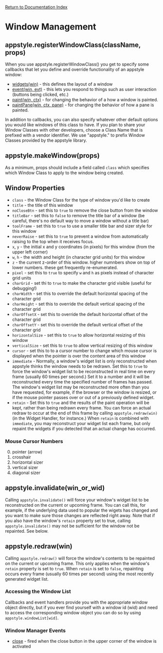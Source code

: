 [Return to Documentation Index](/docs/README.md)

# Window Management

## appstyle.registerWindowClass(className, props)

When you use appstyle.registerWindowClass() you get to specify some callbacks that let you define and override functionality of an appstyle window:

  * [widgets(win)](docs/callbacks.md#widgets-handler) - this defines the layout of a window
  * [event(win, evt)](docs/callbacks.md#event-handler) - this lets you respond to things such as user interaction (buttons being clicked, etc.)
  * [paint(win, ctx)](docs/callbacks.md#paint-handler) - for changing the behavior of a how a window is painted.
  * [paintPane(win, ctx, pane)](docs/callbacks.md#paintPane-handler) - for changing the behavior of how a pane is painted.

In addition to callbacks, you can also specify whatever other default options you would like windows of this class to have. If you plan to share your Window Classes with other developers, choose a Class Name that is prefixed with a vendor identifier.  We use "appstyle." to prefix Window Classes provided by the appstyle library.

## appstyle.makeWindow(props)

As a minimum, props should include a field called `class` which specifies which Window Class to apply to the window being created.

## Window Properties

  * `class` - the Window Class for the type of window you'd like to create
  * `title` - the title of this window
  * `noCloseBtn` - set this to `true` to remove the close button from the window
  * `titleBar` - set this to `false` to remove the title bar of a window (be careful, there's no default way to move a window without a title bar)
  * `toolFrame` - set this to `true` to use a smaller title bar and sizer style for this window
  * `neverRaise` - set this to `true` to prevent a window from automatically raising to the top when it receives focus.
  * `x`, `y` - the initial x and y coordinates (in pixels) for this window (from the upper left corner)
  * `w`, `h` - the width and height (in character grid units) for this window
  * `z` - the current z-order of this window. higher numnbers show on top of lower numbers. these get frequently re-enumerated.
  * `pixel` - set this to `true` to specify `w` and `h` as pixels instead of character grid units
  * `charGrid` - set thi to `true` to make the character grid visible (useful for debugging!)
  * `charWidth` - set this to override the default horizontal spacing of the character grid
  * `charHeight` - set this to override the default vertical spacing of the character grid
  * `charOffsetX` - set this to override the default horizontal offset of the character grid
  * `charOffsetY` - set this to override the default vertical offset of the character grid
  * `horizontalSize` - set this to `true` to allow horizontal resizing of this window
  * `verticalSize` - set this to `true` to allow vertical resizing of this window
  * `cursor` - set this to to a cursor number to change which mouse cursor is displayed when the pointer is over the content area of this window
  * `immediate` - Normally, a window's widget list is only reconstructed when appstyle thinks the window needs to be redrawn. Set this to `true` to force the window's widget list to be reconstructed in real time on every frame (usually 60 times per second.) Set it to a number and it will be reconstructed every time the specified number of frames has passed. The window's widget list may be reconstructed more often than you have requested, for example, if the browser or the window is resized, or if the mouse pointer passes over or out of a previously defined widget.
  * `retain` - Set this to `true` and the results of the paint operation will be kept, rather than being redrawn every frame. You can force an actual redraw to occur at the end of this frame by calling `appstyle.redraw(win)` (in the Widget Handler, for instance.)  When `retain` is combined with `immediate`, you may reconstruct your widget list each frame, but only repaint the widgets if you detected that an actual change has occurred.

### Mouse Cursor Numbers

  0. pointer (arrow)
  1. crosshair
  2. horizontal sizer
  3. vertical sizer
  4. diagonal sizer

## appstyle.invalidate(win_or_wid)

Calling `appstyle.invalidate()` will force your window's widget list to be reconstructed on the current or upcoming frame.  You can call this, for example, if the underlying data used to popular the wigets has changed and you want to make sure those changes are reflected right away.  Note that if you also have the window's `retain` property set to true, calling `appstyle.invalidate()` may not be sufficient for the window not be repainted. See below.

## appstyle.redraw(win)

Calling `appstyle.redraw()` will force the window's contents to be repainted on the current or upcoming frame. This only applies when the window's `retain` property is set to `true`.  When `retain` is set to `false`, repainting occurs every frame (usually 60 times per second) using the most recently generated widget list.

### Accessing the Window List

Callbacks and event handlers provide you with the appropriate window object directly, but if you ever find yourself with a window id (wid) and need to access the corresponding window object you can do so by using `appstyle.windowList[wid]`.

### Window Manager Events
  * [close](docs/windows.md#window-manager-events) - fired when the close button in the upper corner of the window is activated
